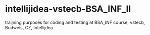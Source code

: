 # intellijidea-vstecb-BSA_INF_II
traijning purposes for coding and testing at BSA_INF course, vstecb, Budweis, CZ, Intellijdea
